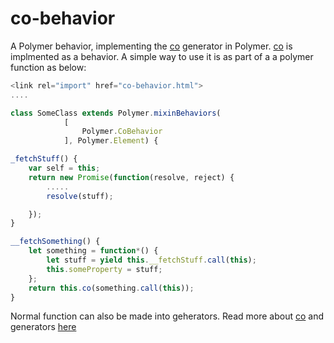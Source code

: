 # co-behavior
A Polymer behavior, implementing the [co](https://github.com/tj/co) generator in Polymer.  [co](https://github.com/tj/co) is implmented as a behavior. A simple way to use it is as part of a a polymer function as below:

```js
<link rel="import" href="co-behavior.html">
....

class SomeClass extends Polymer.mixinBehaviors(
            [                                                                
                Polymer.CoBehavior
            ], Polymer.Element) {

_fetchStuff() {
    var self = this;
    return new Promise(function(resolve, reject) {
        .....
        resolve(stuff);

    });
}

__fetchSomething() {
    let something = function*() {
        let stuff = yield this.__fetchStuff.call(this);            
        this.someProperty = stuff;            
    };
    return this.co(something.call(this));
}

```
Normal function can also be made into geherators. Read more about [co](https://github.com/tj/co) and generators [here](http://tobyho.com/2015/12/27/promise-based-coroutines-nodejs/) 

